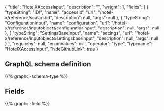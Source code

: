 {
  "title": "HotelXAccessInput",
  "description": "",
  "weight": 1,
  "fields": [
    {
      "typeString": "ID!",
      "name": "accessId",
      "url": "/hotel-x/reference/scalars/id",
      "description": null,
      "args": null
    },
    {
      "typeString": "ConfigurationInput",
      "name": "configuration",
      "url": "/hotel-x/reference/inputobjects/configurationinput",
      "description": null,
      "args": null
    },
    {
      "typeString": "SettingsBaseInput",
      "name": "settings",
      "url": "/hotel-x/reference/inputobjects/settingsbaseinput",
      "description": null,
      "args": null
    }
  ],
  "requireby": null,
  "enumValues": null,
  "operator": "type",
  "typename": "HotelXAccessInput",
  "hideGithubLink": true
}
## GraphQL schema definition

{{% graphql-schema-type %}}

## Fields

{{% graphql-field %}}
